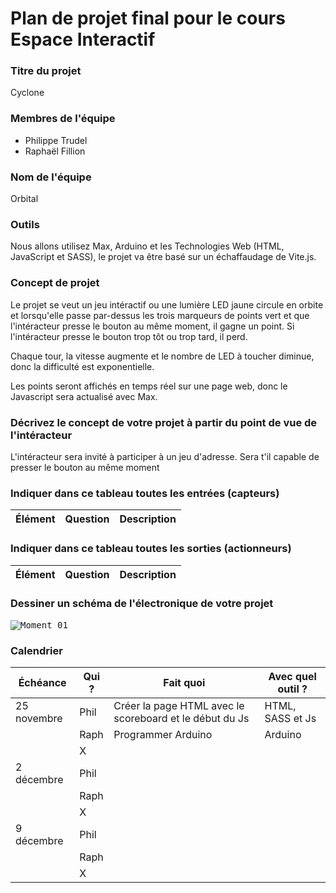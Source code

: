 # Plan de projet final pour le cours Espace Interactif #

### Titre du projet ###
Cyclone

### Membres de l'équipe ###
* Philippe Trudel
* Raphaël Fillion

### Nom de l'équipe ###
Orbital

### Outils ###
Nous allons utilisez Max, Arduino et les Technologies Web (HTML, JavaScript et SASS), 
le projet va être basé sur un échaffaudage de Vite.js.

### Concept de projet ###
Le projet se veut un jeu intéractif ou une lumière LED jaune circule en orbite et lorsqu'elle passe par-dessus les trois marqueurs de points vert et que l'intéracteur presse le bouton au même moment, il gagne un point. Si l'intéracteur presse le bouton trop tôt ou trop tard, il perd.

Chaque tour, la vitesse augmente et le nombre de LED à toucher diminue, donc la difficulté est exponentielle. 

Les points seront affichés en temps réel sur une page web, donc le Javascript sera actualisé avec Max.

### Décrivez le concept de votre projet à partir du point de vue de l'intéracteur ###
L'intéracteur sera invité à participer à un jeu d'adresse. Sera t'il capable de presser le bouton au même moment

### Indiquer dans ce tableau toutes les entrées (capteurs) ###
| Élément 	| Question 	| Description 	|
|---	|---	|---	|

### Indiquer dans ce tableau toutes les sorties (actionneurs) ###
| Élément 	| Question 	| Description 	|
|---	|---	|---	|

### Dessiner un schéma de l'électronique de votre projet ###
<kbd>![Moment 01](/_production/medias/moment_01.png)</kbd>

### Calendrier ###
| Échéance 	| Qui ? 	| Fait quoi 	| Avec quel outil ? 	|
|---	|---	|---	|---	|
| 25 novembre 	| Phil 	| Créer la page HTML avec le scoreboard et le début du Js	| HTML, SASS et Js	|
|  	| Raph 	| Programmer Arduino	| Arduino	|
|  	| X	|  	|  	|
| 2 décembre 	| Phil 	|  	|  	|
|  	| Raph 	| 	|  	|
|  	| X	| 	|  	|
| 9 décembre 	| Phil 	|  	|  	|
|  	| Raph 	|  	|  	|
|  	| X 	| 	|  	|
